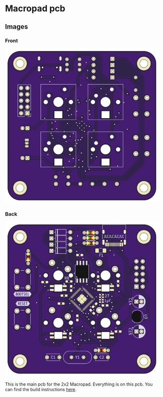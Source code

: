 # Macropad pcb

## Images

### Front

![Macropad pcb front](https://raw.githubusercontent.com/arfrie22/2x2macropad_pcbs/main/pcb/media/front.png)

### Back

![Macropad pcb back](https://raw.githubusercontent.com/arfrie22/2x2macropad_pcbs/main/pcb/media/back.png)

This is the main pcb for the 2x2 Macropad. Everything is on this pcb.
You can find the build instructions [here](https://htmlpreview.github.io/?https://raw.githubusercontent.com/arfrie22/2x2macropad_pcbs/main/pcb/bom/ibom.html).
